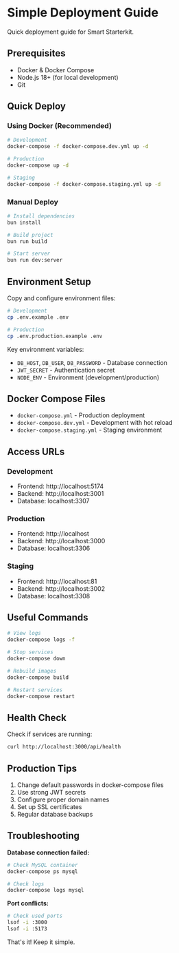 # Simple Deployment Guide

Quick deployment guide for Smart Starterkit.

## Prerequisites

- Docker & Docker Compose
- Node.js 18+ (for local development)
- Git

## Quick Deploy

### Using Docker (Recommended)

```bash
# Development
docker-compose -f docker-compose.dev.yml up -d

# Production
docker-compose up -d

# Staging
docker-compose -f docker-compose.staging.yml up -d
```

### Manual Deploy

```bash
# Install dependencies
bun install

# Build project
bun run build

# Start server
bun run dev:server
```

## Environment Setup

Copy and configure environment files:

```bash
# Development
cp .env.example .env

# Production
cp .env.production.example .env
```

Key environment variables:
- `DB_HOST`, `DB_USER`, `DB_PASSWORD` - Database connection
- `JWT_SECRET` - Authentication secret
- `NODE_ENV` - Environment (development/production)

## Docker Compose Files

- `docker-compose.yml` - Production deployment
- `docker-compose.dev.yml` - Development with hot reload
- `docker-compose.staging.yml` - Staging environment

## Access URLs

### Development
- Frontend: http://localhost:5174
- Backend: http://localhost:3001
- Database: localhost:3307

### Production
- Frontend: http://localhost
- Backend: http://localhost:3000
- Database: localhost:3306

### Staging
- Frontend: http://localhost:81
- Backend: http://localhost:3002
- Database: localhost:3308

## Useful Commands

```bash
# View logs
docker-compose logs -f

# Stop services
docker-compose down

# Rebuild images
docker-compose build

# Restart services
docker-compose restart
```

## Health Check

Check if services are running:
```bash
curl http://localhost:3000/api/health
```

## Production Tips

1. Change default passwords in docker-compose files
2. Use strong JWT secrets
3. Configure proper domain names
4. Set up SSL certificates
5. Regular database backups

## Troubleshooting

**Database connection failed:**
```bash
# Check MySQL container
docker-compose ps mysql

# Check logs
docker-compose logs mysql
```

**Port conflicts:**
```bash
# Check used ports
lsof -i :3000
lsof -i :5173
```

That's it! Keep it simple.